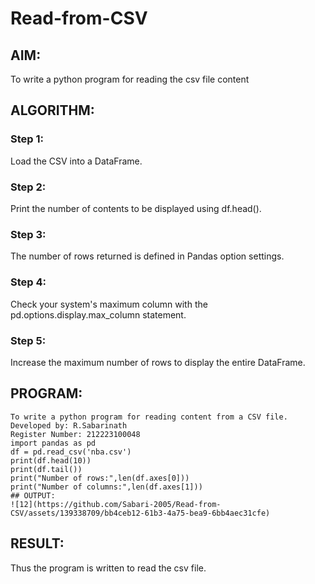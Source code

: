 # Read-from-CSV

## AIM:
To write a python program for reading the csv file content
## ALGORITHM:
### Step 1:
Load the CSV into a DataFrame.

### Step 2:
Print the number of contents to be displayed using df.head().

### Step 3:
The number of rows returned is defined in Pandas option settings.

### Step 4:
Check your system's maximum column with the pd.options.display.max_column statement.

### Step 5:
Increase the maximum number of rows to display the entire DataFrame.

## PROGRAM:
```
To write a python program for reading content from a CSV file.
Developed by: R.Sabarinath
Register Number: 212223100048
import pandas as pd
df = pd.read_csv('nba.csv')
print(df.head(10))
print(df.tail())
print("Number of rows:",len(df.axes[0]))
print("Number of columns:",len(df.axes[1]))
## OUTPUT:
![12](https://github.com/Sabari-2005/Read-from-CSV/assets/139338709/bb4ceb12-61b3-4a75-bea9-6bb4aec31cfe)
```


## RESULT:
Thus the program is written to read the csv file.
